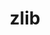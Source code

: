 ---
title: "zlib"
layout: cache
categories: [package, v0.18]
meta: {"versions": ["1.2.12", "1.2.8"], "compilers": ["clang@7.0.0", "gcc@6.5.0", "gcc@7.5.0", "gcc@8.4.0"]}
spec_files: 
 - spec-0.json
 - spec-1.json
 - spec-2.json
 - spec-3.json
 - spec-4.json
 - spec-5.json
 - spec-6.json
spec_names:
 - 'zlib@1.2.12%gcc@7.5.0+optimize+pic+shared patches=0d38234 arch=linux-ubuntu18.04-x86_64'
 - 'zlib@1.2.12%gcc@8.4.0+optimize+pic+shared patches=0d38234 arch=linux-ubuntu18.04-x86_64'
 - 'zlib@1.2.8%gcc@7.5.0 cppflags="-O3" +optimize+pic+shared arch=linux-ubuntu18.04-x86_64'
 - 'zlib@1.2.12%clang@7.0.0+optimize+pic+shared patches=0d38234 arch=linux-ubuntu18.04-x86_64'
 - 'zlib@1.2.8%clang@7.0.0+optimize+pic+shared arch=linux-ubuntu18.04-x86_64'
 - 'zlib@1.2.8%gcc@7.5.0+optimize+pic+shared arch=linux-ubuntu18.04-x86_64'
 - 'zlib@1.2.12%gcc@6.5.0+optimize+pic+shared patches=0d38234 arch=linux-ubuntu18.04-x86_64'
---